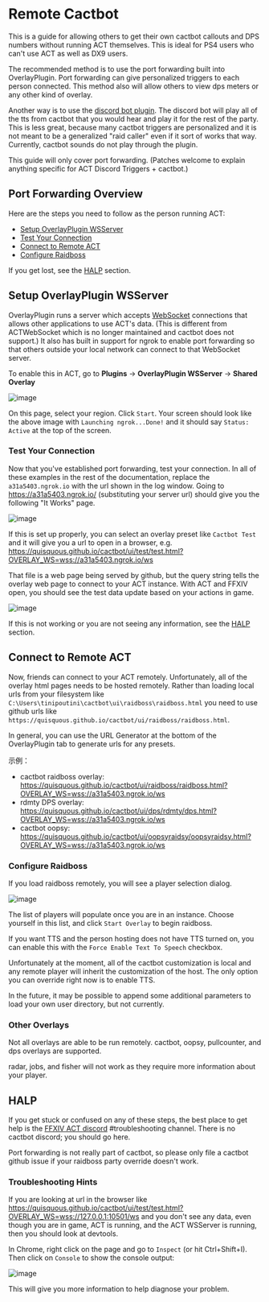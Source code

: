 # Remote Cactbot

This is a guide for allowing others to get their own cactbot callouts and DPS numbers without running ACT themselves. This is ideal for PS4 users who can't use ACT as well as DX9 users.

The recommended method is to use the port forwarding built into OverlayPlugin. Port forwarding can give personalized triggers to each person connected. This method also will allow others to view dps meters or any other kind of overlay.

Another way is to use the [discord bot plugin](https://github.com/Makar8000/ACT-Discord-Triggers/wiki/First-Time-Setup-Guide). The discord bot will play all of the tts from cactbot that you would hear and play it for the rest of the party. This is less great, because many cactbot triggers are personalized and it is not meant to be a generalized "raid caller" even if it sort of works that way. Currently, cactbot sounds do not play through the plugin.

This guide will only cover port forwarding. (Patches welcome to explain anything specific for ACT Discord Triggers + cactbot.)

## Port Forwarding Overview

Here are the steps you need to follow as the person running ACT:

- [Setup OverlayPlugin WSServer](#setup-overlayplugin-wsserver)
- [Test Your Connection](#test-your-connection)
- [Connect to Remote ACT](#connect-to-remote-act)
- [Configure Raidboss](#configure-raidboss)

If you get lost, see the [HALP](#halp) section.

## Setup OverlayPlugin WSServer

OverlayPlugin runs a server which accepts [WebSocket](https://en.wikipedia.org/wiki/WebSocket) connections that allows other applications to use ACT's data. (This is different from ACTWebSocket which is no longer maintained and cactbot does not support.) It also has built in support for ngrok to enable port forwarding so that others outside your local network can connect to that WebSocket server.

To enable this in ACT, go to **Plugins** -> **OverlayPlugin WSServer** -> **Shared Overlay**

![image](images/remote_wsserver.png)

On this page, select your region. Click `Start`. Your screen should look like the above image with `Launching ngrok...Done!` and it should say `Status: Active` at the top of the screen.

### Test Your Connection

Now that you've established port forwarding, test your connection. In all of these examples in the rest of the documentation, replace the `a31a5403.ngrok.io` with the url shown in the log window. Going to <https://a31a5403.ngrok.io/> (substituting your server url) should give you the following "It Works" page.

![image](images/remote_itworks.png)

If this is set up properly, you can select an overlay preset like `Cactbot Test` and it will give you a url to open in a browser, e.g. <https://quisquous.github.io/cactbot/ui/test/test.html?OVERLAY_WS=wss://a31a5403.ngrok.io/ws>

That file is a web page being served by github, but the query string tells the overlay web page to connect to your ACT instance. With ACT and FFXIV open, you should see the test data update based on your actions in game.

![image](images/remote_testui.png)

If this is not working or you are not seeing any information, see the [HALP](#halp) section.

## Connect to Remote ACT

Now, friends can connect to your ACT remotely. Unfortunately, all of the overlay html pages needs to be hosted remotely. Rather than loading local urls from your filesystem like `C:\Users\tinipoutini\cactbot\ui\raidboss\raidboss.html` you need to use github urls like `https://quisquous.github.io/cactbot/ui/raidboss/raidboss.html`.

In general, you can use the URL Generator at the bottom of the OverlayPlugin tab to generate urls for any presets.

示例：

- cactbot raidboss overlay: <https://quisquous.github.io/cactbot/ui/raidboss/raidboss.html?OVERLAY_WS=wss://a31a5403.ngrok.io/ws>
- rdmty DPS overlay: <https://quisquous.github.io/cactbot/ui/dps/rdmty/dps.html?OVERLAY_WS=wss://a31a5403.ngrok.io/ws>
- cactbot oopsy: <https://quisquous.github.io/cactbot/ui/oopsyraidsy/oopsyraidsy.html?OVERLAY_WS=wss://a31a5403.ngrok.io/ws>

### Configure Raidboss

If you load raidboss remotely, you will see a player selection dialog.

![image](images/remote_playerselect.png)

The list of players will populate once you are in an instance. Choose yourself in this list, and click `Start Overlay` to begin raidboss.

If you want TTS and the person hosting does not have TTS turned on, you can enable this with the `Force Enable Text To Speech` checkbox.

Unfortunately at the moment, all of the cactbot customization is local and any remote player will inherit the customization of the host. The only option you can override right now is to enable TTS.

In the future, it may be possible to append some additional parameters to load your own user directory, but not currently.

### Other Overlays

Not all overlays are able to be run remotely. cactbot, oopsy, pullcounter, and dps overlays are supported.

radar, jobs, and fisher will not work as they require more information about your player.

## HALP

If you get stuck or confused on any of these steps, the best place to get help is the [FFXIV ACT discord](https://discord.gg/ahFKcmx) #troubleshooting channel. There is no cactbot discord; you should go here.

Port forwarding is not really part of cactbot, so please only file a cactbot github issue if your raidboss party override doesn't work.

### Troubleshooting Hints

If you are looking at url in the browser like <https://quisquous.github.io/cactbot/ui/test/test.html?OVERLAY_WS=wss://127.0.0.1:10501/ws> and you don't see any data, even though you are in game, ACT is running, and the ACT WSServer is running, then you should look at devtools.

In Chrome, right click on the page and go to `Inspect` (or hit Ctrl+Shift+I). Then click on `Console` to show the console output:

![image](images/remote_devtools.png)

This will give you more information to help diagnose your problem.
